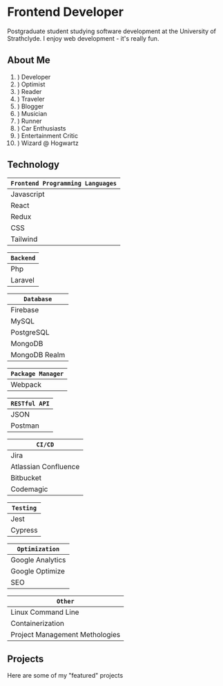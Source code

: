 # Frontend Developer

Postgraduate student studying software development at the University of Strathclyde. I enjoy web development - it's really fun. 

## About Me 

1. ) Developer
2. ) Optimist
3. ) Reader
4. ) Traveler
5. ) Blogger
6. ) Musician
7. ) Runner
8. ) Car Enthusiasts
9. ) Entertainment Critic
10. ) Wizard @ Hogwartz 

## Technology

|`Frontend Programming Languages`|
| --- | 
| Javascript | 
| React |
| Redux | 
| CSS | 
| Tailwind | 

|`Backend`|
| --- | 
| Php | 
| Laravel |

|`Database`|
| --- | 
| Firebase |
| MySQL |
| PostgreSQL | 
| MongoDB | 
| MongoDB Realm | 

|`Package Manager`|
| --- | 
| Webpack | 

|`RESTful API`| 
| --- | 
| JSON |
| Postman |

|`CI/CD`|
| --- | 
| Jira |
| Atlassian Confluence | 
| Bitbucket | 
| Codemagic | 

|`Testing`|
| --- | 
| Jest | Unit Testing 
| Cypress | Component Testing 

|`Optimization`|
| --- | 
| Google Analytics | 
| Google Optimize | 
| SEO |

|`Other`|  
| --- |
| Linux Command Line | 
| Containerization | 
| Project Management Methologies |

## Projects

Here are some of my "featured" projects
